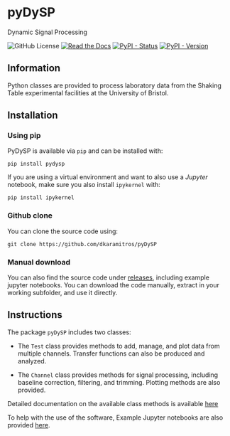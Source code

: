 # pyDySP

Dynamic Signal Processing

![GitHub License](https://img.shields.io/github/license/dkaramitros/python-dysp)
[![Read the Docs](https://img.shields.io/readthedocs/pydysp)](https://pydysp.readthedocs.io/en/latest/)
[![PyPI - Status](https://img.shields.io/pypi/status/pydysp)](https://pypi.org/project/pyDySP/)
[![PyPI - Version](https://img.shields.io/pypi/v/pydysp)](https://pypi.org/project/pyDySP/)

## Information

Python classes are provided to process laboratory data from the Shaking Table experimental facilities at the University of Bristol.

## Installation

### Using pip

PyDySP is available via `pip` and can be installed with:
```
pip install pydysp
```

If you are using a virtual environment and want to also use a _Jupyter_ notebook, make sure you also install `ipykernel` with:
```
pip install ipykernel
```

### Github clone

You can clone the source code using:
```
git clone https://github.com/dkaramitros/pyDySP
```

### Manual download

You can also find the source code under [releases](https://github.com/dkaramitros/pyDySP/releases), including example jupyter notebooks. You can download the code manually, extract in your working subfolder, and use it directly.

## Instructions

The package `pyDySP` includes two classes:

- The `Test` class provides methods to add, manage, and plot data from multiple channels. Transfer functions can also be produced and analyzed.

- The `Channel` class provides methods for signal processing, including baseline correction, filtering, and trimming. Plotting methods are also provided.

Detailed documentation on the available class methods is available [here](https://pydysp.readthedocs.io/)

To help with the use of the software, Example Jupyter notebooks are also provided [here](https://github.com/dkaramitros/pyDySP/tree/main/examples).